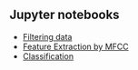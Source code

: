 ## Jupyter notebooks
- [Filtering data](https://github.com/Asma-Nasr/EEG-Emotion-Recognition-Python/blob/main/Notebooks/Preprocessing_data.ipynb)
- [Feature Extraction by MFCC](https://github.com/Asma-Nasr/EEG-Emotion-Recognition-Python/blob/main/Notebooks/feature_extracting.ipynb)
- [Classification](https://github.com/Asma-Nasr/EEG-Emotion-Recognition-Python/blob/main/Notebooks/Classification.ipynb)
